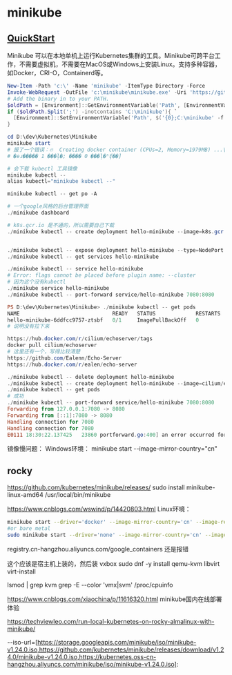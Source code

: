 # minikube

## [QuickStart](https://minikube.sigs.k8s.io/docs/start/)

Minikube 可以在本地单机上运行Kubernetes集群的工具。Minikube可跨平台工作，不需要虚拟机，不需要在MacOS或Windows上安装Linux。支持多种容器，如Docker，CRI-O，Containerd等。

```powershell
New-Item -Path 'c:\' -Name 'minikube' -ItemType Directory -Force
Invoke-WebRequest -OutFile 'c:\minikube\minikube.exe' -Uri 'https://github.com/kubernetes/minikube/releases/latest/download/minikube-windows-amd64.exe' -UseBasicParsing
# Add the binary in to your PATH.
$oldPath = [Environment]::GetEnvironmentVariable('Path', [EnvironmentVariableTarget]::Machine)
if ($oldPath.Split(';') -inotcontains 'C:\minikube'){ `
  [Environment]::SetEnvironmentVariable('Path', $('{0};C:\minikube' -f $oldPath), [EnvironmentVariableTarget]::Machine) `
}

cd D:\dev\Kubernetes\Minikube
minikube start
# 报了一个错误：🔥  Creating docker container (CPUs=2, Memory=1979MB) ...\ E0111 17:41:10.031032   24404 kic.go:267] icacls failed applying permissions - err - [%!s(<nil>)], output - [�Ѵ������ļ�: C:\Users\azhao\.minikube\machines\minikube\id_rsa
# �ѳɹ����� 1 ���ļ�; ���� 0 ���ļ�ʱʧ��]

# 会下载 kubectl 工具镜像
minikube kubectl --
alias kubectl="minikube kubectl --"

minikube kubectl -- get po -A

# 一个google风格的后台管理界面
./minikube dashboard

# k8s.gcr.io 是不通的，所以需要自己下载
./minikube kubectl -- create deployment hello-minikube --image=k8s.gcr.io/echoserver:1.4


./minikube kubectl -- expose deployment hello-minikube --type=NodePort --port=8080
./minikube kubectl -- get services hello-minikube

./minikube kubectl -- service hello-minikube
# Error: flags cannot be placed before plugin name: --cluster
# 因为这个没有kubectl
./minikube service hello-minikube
./minikube kubectl -- port-forward service/hello-minikube 7080:8080

PS D:\dev\Kubernetes\Minikube> ./minikube kubectl -- get pods
NAME                              READY   STATUS             RESTARTS   AGE
hello-minikube-6ddfcc9757-ztsbf   0/1     ImagePullBackOff   0          15m
# 说明没有拉下来

https://hub.docker.com/r/cilium/echoserver/tags
docker pull cilium/echoserver
# 这里还有一个，写得比较清楚
https://github.com/Ealenn/Echo-Server
https://hub.docker.com/r/ealen/echo-server

./minikube kubectl -- delete deployment hello-minikube
./minikube kubectl -- create deployment hello-minikube --image=cilium/echoserver
./minikube kubectl -- get pods
# 成功
./minikube kubectl -- port-forward service/hello-minikube 7080:8080
Forwarding from 127.0.0.1:7080 -> 8080
Forwarding from [::1]:7080 -> 8080
Handling connection for 7080
Handling connection for 7080
E0111 18:30:22.137425   23860 portforward.go:400] an error occurred forwarding 7080 -> 8080: error forwarding port 8080 to pod ac62e89cc9bf8e9b8ef5eb2c262fe0b7294f6fbdba4734d8987c896212cab249, uid : exit status 1: 2022/01/11 10:30:22 socat[13859] E connect(5, AF=2 127.0.0.1:8080, 16): Connection refused
```

镜像慢问题：
Windows环境：
minikube start --image-mirror-country="cn"


## rocky

https://github.com/kubernetes/minikube/releases/
sudo install minikube-linux-amd64 /usr/local/bin/minikube


https://www.cnblogs.com/wswind/p/14420803.html
Linux环境：

```bash
minikube start --driver='docker' --image-mirror-country='cn' --image-repository='registry.cn-hangzhou.aliyuncs.com/google_containers'
#or bare metal
sudo minikube start --driver='none' --image-mirror-country='cn' --image-repository='registry.cn-hangzhou.aliyuncs.com/google_containers'
```

registry.cn-hangzhou.aliyuncs.com/google_containers
还是报错

这个应该是宿主机上装的，然后装 vxbox
sudo dnf -y install qemu-kvm libvirt virt-install

lsmod | grep kvm
grep -E --color 'vmx|svm' /proc/cpuinfo

https://www.cnblogs.com/xiaochina/p/11616320.html
minikube国内在线部署体验 


https://techviewleo.com/run-local-kubernetes-on-rocky-almalinux-with-minikube/


--iso-url=[https://storage.googleapis.com/minikube/iso/minikube-v1.24.0.iso,https://github.com/kubernetes/minikube/releases/download/v1.24.0/minikube-v1.24.0.iso,https://kubernetes.oss-cn-hangzhou.aliyuncs.com/minikube/iso/minikube-v1.24.0.iso]: